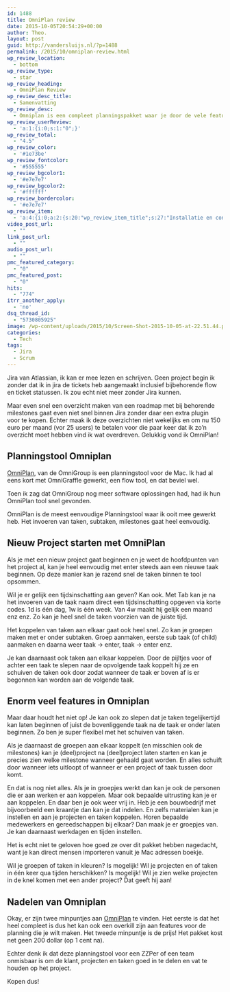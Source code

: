 ```yaml
---
id: 1488
title: OmniPlan review
date: 2015-10-05T20:54:29+00:00
author: Theo.
layout: post
guid: http://vandersluijs.nl/?p=1488
permalink: /2015/10/omniplan-review.html
wp_review_location:
  - bottom
wp_review_type:
  - star
wp_review_heading:
  - OmniPlan Review
wp_review_desc_title:
  - Samenvatting
wp_review_desc:
  - Omniplan is een compleet planningspakket waar je door de vele features nog wel eens de weg kan kwijt raken. De prijs is fors maar reëel voor dit pakket.
wp_review_userReview:
  - 'a:1:{i:0;s:1:"0";}'
wp_review_total:
  - "4.5"
wp_review_color:
  - '#1e73be'
wp_review_fontcolor:
  - '#555555'
wp_review_bgcolor1:
  - '#e7e7e7'
wp_review_bgcolor2:
  - '#ffffff'
wp_review_bordercolor:
  - '#e7e7e7'
wp_review_item:
  - 'a:4:{i:0;a:2:{s:20:"wp_review_item_title";s:27:"Installatie en configuratie";s:19:"wp_review_item_star";s:1:"5";}i:1;a:2:{s:20:"wp_review_item_title";s:25:"Functies en ondersteuning";s:19:"wp_review_item_star";s:1:"5";}i:2;a:2:{s:20:"wp_review_item_title";s:9:"Interface";s:19:"wp_review_item_star";s:1:"5";}i:3;a:2:{s:20:"wp_review_item_title";s:5:"Prijs";s:19:"wp_review_item_star";s:1:"3";}}'
video_post_url:
  - ""
link_post_url:
  - ""
audio_post_url:
  - ""
pmc_featured_category:
  - "0"
pmc_featured_post:
  - "0"
hits:
  - "774"
itrr_another_apply:
  - 'no'
dsq_thread_id:
  - "5730805925"
image: /wp-content/uploads/2015/10/Screen-Shot-2015-10-05-at-22.51.44.png
categories:
  - Tech
tags:
  - Jira
  - Scrum
---
```

Jira van Atlassian, ik kan er mee lezen en schrijven. Geen project begin ik zonder dat ik in jira de tickets heb aangemaakt inclusief bijbehorende flow en ticket statussen. Ik zou echt niet meer zonder Jira kunnen.

Maar even snel een overzicht maken van een roadmap met bij behorende milestones gaat even niet snel binnen Jira zonder daar een extra plugin voor te kopen. Echter maak ik deze overzichten niet wekelijks en om nu 150 euro per maand (vor 25 users) te betalen voor die paar keer dat ik zo&#8217;n overzicht moet hebben vind ik wat overdreven. Gelukkig vond ik OmniPlan!<!--more-->

## Planningstool Omniplan

[OmniPlan](https://www.omnigroup.com/omniplan), van de OmniGroup is een planningstool voor de Mac. Ik had al eens kort met OmniGraffle gewerkt, een flow tool, en dat beviel wel.

Toen ik zag dat OmniGroup nog meer software oplossingen had, had ik hun OmniPlan tool snel gevonden.

OmniPlan is de meest eenvoudige Planningstool waar ik ooit mee gewerkt heb. Het invoeren van taken, subtaken, milestones gaat heel eenvoudig.

## Nieuw Project starten met OmniPlan

Als je met een nieuw project gaat beginnen en je weet de hoofdpunten van het project al, kan je heel eenvoudig met enter steeds aan een nieuwe taak beginnen. Op deze manier kan je razend snel de taken binnen te tool opsommen.

Wil je er gelijk een tijdsinschatting aan geven? Kan ook. Met Tab kan je na het invoeren van de taak naam direct een tijdsinschatting opgeven via korte codes. 1d is één dag, 1w is één week. Van 4w maakt hij gelijk een maand enz enz. Zo kan je heel snel de taken voorzien van de juiste tijd.

Het koppelen van taken aan elkaar gaat ook heel snel. Zo kan je groepen maken met er onder subtaken. Groep aanmaken, eerste sub taak (of child) aanmaken en daarna weer taak -> enter, taak -> enter enz.

Je kan daarnaast ook taken aan elkaar koppelen. Door de pijltjes voor of achter een taak te slepen naar de opvolgende taak koppelt hij ze en schuiven de taken ook door zodat wanneer de taak er boven af is er begonnen kan worden aan de volgende taak.

## Enorm veel features in Omniplan

Maar daar houdt het niet op! Je kan ook zo slepen dat je taken tegelijkertijd kan laten beginnen of juist de bovenliggende taak na de taak er onder laten beginnen. Zo ben je super flexibel met het schuiven van taken.

Als je daarnaast de groepen aan elkaar koppelt (en misschien ook de milestones) kan je (deel)project na (deel)project laten starten en kan je precies zien welke milestone wanneer gehaald gaat worden. En alles schuift door wanneer iets uitloopt of wanneer er een project of taak tussen door komt.

En dat is nog niet alles. Als je in groepjes werkt dan kan je ook de personen die er aan werken er aan koppelen. Maar ook bepaalde uitrusting kan je er aan koppelen. En daar ben je ook weer vrij in. Heb je een bouwbedrijf met bijvoorbeeld een kraantje dan kan je dat indelen. En zelfs materialen kan je instellen en aan je projecten en taken koppelen. Horen bepaalde medewerkers en gereedschappen bij elkaar? Dan maak je er groepjes van. Je kan daarnaast werkdagen en tijden instellen.

Het is echt niet te geloven hoe goed ze over dit pakket hebben nagedacht, want je kan direct mensen importeren vanuit je Mac adressen boekje.

Wil je groepen of taken in kleuren? Is mogelijk! Wil je projecten en of taken in één keer qua tijden herschikken? Is mogelijk! Wil je zien welke projecten in de knel komen met een ander project? Dat geeft hij aan!

## Nadelen van Omniplan

Okay, er zijn twee minpuntjes aan [OmniPlan](https://www.omnigroup.com/omniplan) te vinden. Het eerste is dat het heel compleet is dus het kan ook een overkill zijn aan features voor de planning die je wilt maken. Het tweede minpuntje is de prijs! Het pakket kost net geen 200 dollar (op 1 cent na).

Echter denk ik dat deze planningstool voor een ZZPer of een team onmisbaar is om de klant, projecten en taken goed in te delen en vat te houden op het project.

Kopen dus!